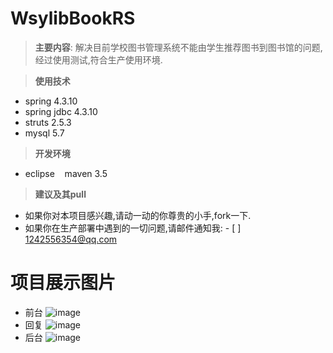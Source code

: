 # WsylibBookRS
> **主要内容**:
解决目前学校图书管理系统不能由学生推荐图书到图书馆的问题,经过使用测试,符合生产使用环境.

> **使用技术**
- spring 4.3.10
- spring jdbc 4.3.10
- struts 2.5.3 
- mysql 5.7
> **开发环境**
- eclipse    maven 3.5
> **建议及其pull**
- 如果你对本项目感兴趣,请动一动的你尊贵的小手,fork一下.
- 如果你在生产部署中遇到的一切问题,请邮件通知我: - [  ] 1242556354@qq.com

# 项目展示图片
- 前台
![image](https://github.com/PEAKWEI/WsylibBookRS/blob/master/projectimage/main.png)
- 回复
![image](https://github.com/PEAKWEI/WsylibBookRS/blob/master/projectimage/replay.png)
- 后台
![image](https://github.com/PEAKWEI/WsylibBookRS/blob/master/projectimage/admin.png)
